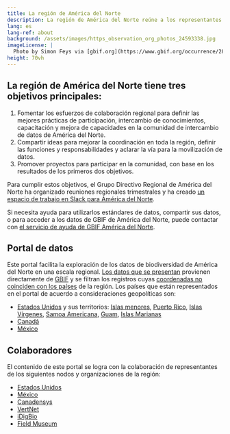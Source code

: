 ```yaml
---
title: La región de América del Norte
description: La región de América del Norte reúne a los representantes de Nodos de GBIF, las instancias del IPT y otras organizaciones/partes interesadas para inspirar la colaboración y la discusión de los objetivos, retos y oportunidades.
lang: es
lang-ref: about
background: /assets/images/https_observation_org_photos_24593338.jpg
imageLicense: |
  Photo by Simon Feys via [gbif.org](https://www.gbif.org/occurrence/2842301073)
height: 70vh
---
```


## La región de América del Norte tiene tres objetivos principales:

1. Fomentar los esfuerzos de colaboración regional para definir las mejores prácticas de participación, intercambio de conocimientos, capacitación y mejora de capacidades en la comunidad de intercambio de datos de América del Norte.
2. Compartir ideas para mejorar la coordinación en toda la región, definir las funciones y responsabilidades y aclarar la vía para la movilización de datos.
3. Promover proyectos para participar en la comunidad, con base en los resultados de los primeros dos objetivos.

Para cumplir estos objetivos, el Grupo Directivo Regional de América del Norte ha organizado reuniones regionales trimestrales y ha creado [un espacio de trabajo en Slack para América del Norte](https://app.slack.com/client/T012ZB91953/G0185BQHTCH).

Si necesita ayuda para utilizarlos estándares de datos, compartir sus datos, o para acceder a los datos de GBIF de América del Norte, puede contactar con [el servicio de ayuda de GBIF América del Norte](mailto:gbif.na.helpdesk@gmail.com).

## Portal de datos

Este portal facilita la exploración de los datos de biodiversidad de América del Norte en una escala regional. [Los datos que se presentan](/es/data) provienen directamente de [GBIF](https://www.gbif.org) y se filtran los registros cuyas [coordenadas no coinciden con los países](https://data-blog.gbif.org/post/issues-and-flags/) de la región. Los países que están representados en el portal de acuerdo a consideraciones geopolíticas son:
* [Estados Unidos](https://www.gbif.org/country/US/summary) y sus territorios: [Islas menores](https://www.gbif.org/country/UM/summary), [Puerto Rico](https://www.gbif.org/country/PR/summary), [Islas Vírgenes](https://www.gbif.org/country/VI/summary), [Samoa Americana](https://www.gbif.org/country/AS/summary), [Guam](https://www.gbif.org/country/GU/summary), [Islas Marianas](https://www.gbif.org/country/MP/summary)
* [Canadá](https://www.gbif.org/country/CA/summary)
* [México](https://www.gbif.org/country/MX/summary)

## Colaboradores

El contenido de este portal se logra con la colaboración de representantes de los siguientes nodos y organizaciones de la región:
* [Estados Unidos](https://www.gbif.org/country/US)
* [México](https://www.gbif.org/country/MX)
* [Canadensys](https://www.gbif.org/node/4db9cfd2-1191-4b9d-b579-0b68ceabd968)
* [VertNet](https://www.gbif.org/node/d205def7-82c3-472a-be4b-31d11dcd51fd)
* [iDigBio](https://www.gbif.org/node/f9332bd7-7435-4741-b45a-5fe2887533ec)
* [Field Museum](https://www.gbif.org/publisher/7b8aff00-a9f8-11d8-944b-b8a03c50a862)
